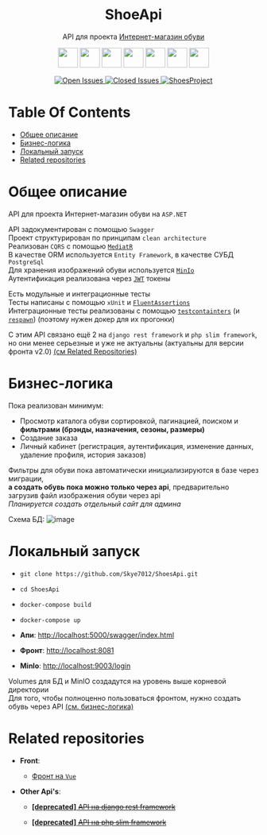 <p>
    <h1 align="center">ShoeApi</h1>
</p>

<p align="center">
    API для проекта <a href="https://github.com/users/Skye7012/projects/3">Интернет-магазин обуви</a>
</p>

<p align="center">
  <img src="https://img.shields.io/static/v1?label=&message=c%23&style=flat-square&color=0000ff"
      height="40">
  <img src="https://img.shields.io/badge/ASP.NET-purple?style=flat-square"
      height="40">
  <img src="https://img.shields.io/static/v1?label=&message=Entity-Framework&style=flat-square&color=blueviolet"
      height="40">
  <img src="https://img.shields.io/static/v1?label=&message=Swagger&style=flat-square&color=green&logo=swagger&logoColor=white"
      height="40">
  <img src="https://img.shields.io/static/v1?label=&message=PostgreSql&style=flat-square&color=1A5276&logo=postgresql&logoColor=white"
      height="40">
  <img src="https://img.shields.io/static/v1?label=&message=MediatR&style=flat-square&color=blue"
      height="40">
  <img src="https://img.shields.io/static/v1?label=&message=JWT&style=flat-square&color=BDB76B"
      height="40">
</p>

<div align="center">
    <a href="https://github.com/Skye7012/ShoesApi/issues">
        <img src="https://img.shields.io/github/issues-raw/Skye7012/ShoesApi" alt="Open Issues"/>
    </a>
    <a href="https://github.com/Skye7012/ShoesApi/issues?q=is%3Aissue+is%3Aclosed">
        <img src="https://img.shields.io/github/issues-closed-raw/Skye7012/ShoesApi" alt="Closed Issues"/>
    </a>
    <a href="https://github.com/users/Skye7012/projects/3">
        <img src="https://img.shields.io/badge/ShoesProject-gray?logo=github" alt="ShoesProject"/>
    </a>
</div>



# Table Of Contents

- [Общее описание](#общее-описание)
- [Бизнес-логика](#бизнес-логика)
- [Локальный запуск](#локальный-запуск)
- [Related repositories](#related-repositories)



# Общее описание
API для проекта Интернет-магазин обуви на `ASP.NET`  
  
API задокументирован с помощью `Swagger`  
Проект структурирован по принципам `clean architecture`  
Реализован `CQRS` с помощью [`MediatR`](https://github.com/jbogard/MediatR)  
В качестве ORM используется `Entity Framework`, в качестве СУБД `PostgreSql`  
Для хранения изображений обуви используется [`MinIo`](https://min.io/)  
Аутентификация реализована через [`JWT`](https://jwt.io/) токены  
  
Есть модульные и интеграционные тесты  
Тесты написаны с помощью `xUnit` и [`FluentAssertions`](https://github.com/fluentassertions/fluentassertions)  
Интеграционные тесты реализованы с помощью [`testcontainters`](https://github.com/testcontainers/testcontainers-dotnet) (и [`respawn`](https://github.com/jbogard/Respawn)) (поэтому нужен докер для их прогонки)  
  
С этим API связано ещё 2 на `django rest framework` и `php slim framework`, но они менее серьезные и уже не актуальны (актуальны для версии фронта v2.0)
[(см Related Repositories)](#related-repositories)  



# Бизнес-логика
Пока реализован минимум:
- Просмотр каталога обуви сортировкой, пагинацией, поиском и **фильтрами (брэнды, назначения, сезоны, размеры)**
- Создание заказа
- Личный кабинет (регистрация, аутентификация, изменение данных, удаление профиля, история заказов)

Фильтры для обуви пока автоматически инициализируются в базе через миграции,  
**а создать обувь пока можно только через api**, предварительно загрузив файл изображения обуви через api  
*Планируется создать отдельный сайт для админа*

Схема БД:
![image](https://user-images.githubusercontent.com/86796337/233123377-350b4c6c-8d38-4c2f-99e0-bc1d7e6b0dcf.png)



# Локальный запуск
- `git clone https://github.com/Skye7012/ShoesApi.git`

- `cd ShoesApi`

- `docker-compose build`

- `docker-compose up`

- **Апи**: [http://localhost:5000/swagger/index.html](http://localhost:5000/swagger/index.html)

- **Фронт**: [http://localhost:8081](http://localhost:8081)

- **MinIo**: [http://localhost:9003/login](http://localhost:9003/login)

Volumes для БД и MinIO создадутся на уровень выше корневой директории  
Для того, чтобы полноценно пользоваться фронтом, нужно создать обувь через API [(см. бизнес-логика)](#бизнес-логика)



# Related repositories

- **Front**:
  
  - [Фронт на `Vue`](https://github.com/Skye7012/shoes-front)

- **Other Api's**:
  
  - [**[deprecated]** ~~API на django rest framework~~](https://github.com/Skye7012/shoes-django-api)
  
  - [**[deprecated]** ~~API на php slim framework~~](https://github.com/Skye7012/shoes-api-slim)
